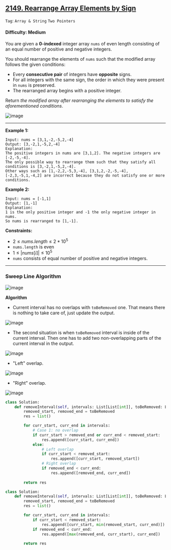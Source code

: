 ## [2149. Rearrange Array Elements by Sign](https://leetcode.com/problems/rearrange-array-elements-by-sign)

```Tag```: ```Array & String``` ```Two Pointers```

#### Difficulty: Medium

You are given a __0-indexed__ integer array ```nums``` of even length consisting of an equal number of positive and negative integers.

You should rearrange the elements of ```nums``` such that the modified array follows the given conditions:

- Every __consecutive pair__ of integers have __opposite__ signs.
- For all integers with the same sign, the order in which they were present in ```nums``` is preserved.
- The rearranged array begins with a positive integer.

Return _the modified array after rearranging the elements to satisfy the aforementioned conditions_.

![image](https://github.com/quananhle/Python/assets/35042430/693cef1d-d1df-4b94-9eb6-331bb2c9eb9f)

---

__Example 1:__
```
Input: nums = [3,1,-2,-5,2,-4]
Output: [3,-2,1,-5,2,-4]
Explanation:
The positive integers in nums are [3,1,2]. The negative integers are [-2,-5,-4].
The only possible way to rearrange them such that they satisfy all conditions is [3,-2,1,-5,2,-4].
Other ways such as [1,-2,2,-5,3,-4], [3,1,2,-2,-5,-4], [-2,3,-5,1,-4,2] are incorrect because they do not satisfy one or more conditions.
```

__Example 2:__
```
Input: nums = [-1,1]
Output: [1,-1]
Explanation:
1 is the only positive integer and -1 the only negative integer in nums.
So nums is rearranged to [1,-1].
```

__Constraints:__

- $2 \le nums.length \le 2 * 10^5$
- ```nums.length``` is even
- $1 \le |nums[i]| \le 10^5$
- ```nums``` consists of equal number of positive and negative integers.

---

### Sweep Line Algorithm

![image](https://leetcode.com/problems/remove-interval/Figures/1272/sweep2.png)

__Algorithm__

- Current interval has no overlaps with ```toBeRemoved``` one. That means there is nothing to take care of, just update the output.

![image](https://leetcode.com/problems/remove-interval/Figures/1272/no_overlaps.png)

- The second situation is when ```toBeRemoved``` interval is inside of the current interval. Then one has to add two non-overlapping parts of the current interval in the output.

![image](https://leetcode.com/problems/remove-interval/Figures/1272/inside2.png)

- "Left" overlap.

![image](https://leetcode.com/problems/remove-interval/Figures/1272/left_overlap.png)

- "Right" overlap.

![image](https://leetcode.com/problems/remove-interval/Figures/1272/right_overlap.png)

```Python
class Solution:
    def removeInterval(self, intervals: List[List[int]], toBeRemoved: List[int]) -> List[List[int]]:
        removed_start, removed_end = toBeRemoved
        res = list()

        for curr_start, curr_end in intervals:
            # Case 1: no overlap
            if curr_start > removed_end or curr_end < removed_start:
                res.append([curr_start, curr_end])
            else:
                # Left overlap
                if curr_start < removed_start:
                    res.append([curr_start, removed_start])
                # Right overlap
                if removed_end < curr_end:
                    res.append([removed_end, curr_end])
            
        return res
```

```Python
class Solution:
    def removeInterval(self, intervals: List[List[int]], toBeRemoved: List[int]) -> List[List[int]]:
        removed_start, removed_end = toBeRemoved
        res = list()

        for curr_start, curr_end in intervals:
            if curr_start < removed_start:
                res.append([curr_start, min(removed_start, curr_end)])
            if removed_end < curr_end:
                res.append([max(removed_end, curr_start), curr_end])
        
        return res
```
